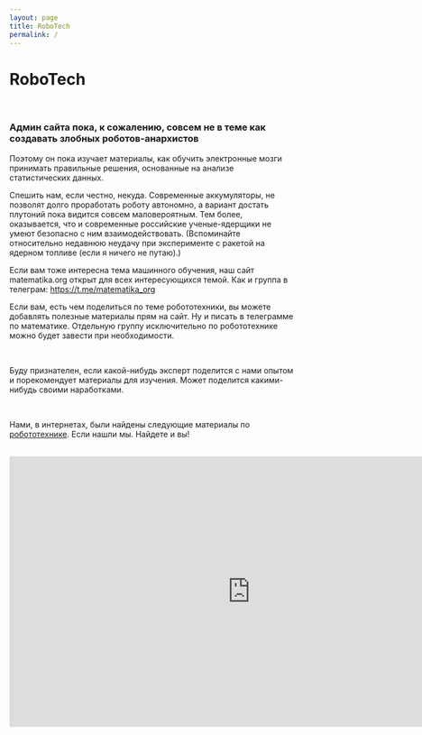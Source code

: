 ```yaml
---
layout: page
title: RoboTech
permalink: /
---
```


# RoboTech

<br/>

### Админ сайта пока, к сожалению, совсем не в теме как создавать злобных роботов-анархистов

Поэтому он пока изучает материалы, как обучить электронные мозги принимать правильные решения, основанные на анализе статистических данных.

Спешить нам, если честно, некуда. Современные аккумуляторы, не позволят долго проработать роботу автономно, а вариант достать плутоний пока видится совсем маловероятным. Тем более, оказывается, что и современные российские ученые-ядерщики не умеют безопасно с ним взаимодействовать. (Вспоминайте относительно недавнюю неудачу при эксперименте с ракетой на ядерном топливе (если я ничего не путаю).)

Если вам тоже интересна тема машинного обучения, наш сайт matematika.org открыт для всех интересующихся темой. Как и группа в телеграм: https://t.me/matematika_org

Если вам, есть чем поделиться по теме робототехники, вы можете добавлять полезные материалы прям на сайт. Ну и писать в телеграмме по математике. Отдельную группу исключительно по робототехнике можно будет завести при необходимости.

<br/>

Буду признателен, если какой-нибудь эксперт поделится с нами опытом и порекомендует материалы для изучения. Может поделится какими-нибудь своими наработками.

<br/>

Нами, в интернетах, были найдены следующие материалы по <a href="/robotics/">робототехнике</a>. Если нашли мы. Найдете и вы!

<br/>

<div align="center">
    <iframe width="853" height="480" src="https://www.youtube.com/embed/p9LGYVbaQco" frameborder="0" allow="accelerometer; autoplay; encrypted-media; gyroscope; picture-in-picture" allowfullscreen></iframe>
</div>

